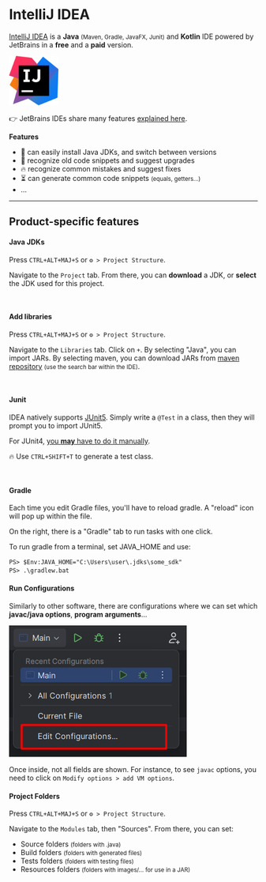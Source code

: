 # IntelliJ IDEA

<div class="row row-cols-lg-2"><div>

[IntelliJ IDEA](https://www.jetbrains.com/idea/) is a **Java** <small>(Maven, Gradle, JavaFX, Junit)</small> and **Kotlin** IDE powered by JetBrains in a **free** and a **paid** version.

<p class="text-center">
<img src="_images/logo.png" width="100"/>
</p>

👉 JetBrains IDEs share many features [explained here](../_general/index.md).
</div><div>

**Features**

* 🌱 can easily install Java JDKs, and switch between versions
* 🚀 recognize old code snippets and suggest upgrades
* 🔥 recognize common mistakes and suggest fixes
* ⏳ can generate common code snippets <small>(equals, getters...)</small>
* ...
</div></div>

<hr class="sep-both">

## Product-specific features

<div class="row row-cols-lg-2"><div>

#### Java JDKs

Press `CTRL+ALT+MAJ+S` or `⚙️ > Project Structure`. 

Navigate to the `Project` tab. From there, you can **download** a JDK, or **select** the JDK used for this project.

<br>

#### Add libraries

Press `CTRL+ALT+MAJ+S` or `⚙️ > Project Structure`.

Navigate to the `Libraries` tab. Click on `+`. By selecting "Java", you can import JARs. By selecting maven, you can download JARs from [maven repository](https://mvnrepository.com/) <small>(use the search bar within the IDE)</small>.

<br>

#### Junit

IDEA natively supports [JUnit5](https://www.jetbrains.com/help/idea/junit.html). Simply write a `@Test` in a class, then they will prompt you to import JUnit5.

For JUnit4, [you **may** have to do it manually](stuff/junit4.md).

🔥 Use `CTRL+SHIFT+T` to generate a test class.

<br>

#### Gradle

Each time you edit Gradle files, you'll have to reload gradle. A "reload" icon will pop up within the file.

On the right, there is a "Gradle" tab to run tasks with one click.

To run gradle from a terminal, set JAVA_HOME and use:

```ps
PS> $Env:JAVA_HOME="C:\Users\user\.jdks\some_sdk"
PS> .\gradlew.bat
```
</div><div>

#### Run Configurations

Similarly to other software, there are configurations where we can set which **javac/java options**, **program arguments**...

![configurations-idea](_images/edit_conf.png)

Once inside, not all fields are shown. For instance, to see `javac` options, you need to click on `Modify options > add VM options`.

#### Project Folders

Press `CTRL+ALT+MAJ+S` or `⚙️ > Project Structure`.

Navigate to the `Modules` tab, then "Sources". From there, you can set:

* Source folders <small>(folders with .java)</small>
* Build folders <small>(folders with generated files)</small>
* Tests folders <small>(folders with testing files)</small>
* Resources folders <small>(folders with images/... for use in a JAR)</small>
</div></div>